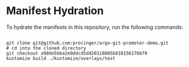 
# Manifest Hydration

To hydrate the manifests in this repository, run the following commands:

```shell

git clone git@github.com:procinger/argo-git-promoter-demo.git
# cd into the cloned directory
git checkout a98de5bba2e9ddcd5dd20118805b818156176b79
kustomize build ./kustomize/overlays/test
```